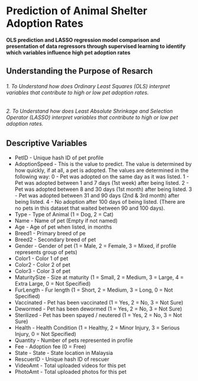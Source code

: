 # Prediction of Animal Shelter Adoption Rates
**OLS prediction and LASSO regression model comparison and presentation of data regressors through supervised learning to identify which variables influence high pet adoption rates**

## Understanding the Purpose of Resarch
###### 1. To Understand how does Ordinary Least Squares (OLS) interpret variables that contribute to high or low pet adoption rates.
###### 2. To Understand how does Least Absolute Shrinkage and Selection Operator (LASSO) interpret variables that contribute to high or low pet adoption rates.

## Descriptive Variables
* PetID - Unique hash ID of pet profile
* AdoptionSpeed - This is the value to predict.
                  The value is determined by how quickly, if at all, a pet is adopted. The values are determined in the following way:
                  0 - Pet was adopted on the same day as it was listed.
                  1 - Pet was adopted between 1 and 7 days (1st week) after being listed.
                  2 - Pet was adopted between 8 and 30 days (1st month) after being listed.
                  3 - Pet was adopted between 31 and 90 days (2nd & 3rd month) after being listed.
                  4 - No adoption after 100 days of being listed. (There are no pets in this dataset that waited between 90 and 100 days).
* Type - Type of Animal (1 = Dog, 2 = Cat)
* Name - Name of pet (Empty if not named)
* Age - Age of pet when listed, in months
* Breed1 - Primary breed of pe
* Breed2 - Secondary breed of pet
* Gender - Gender of pet (1 = Male, 2 = Female, 3 = Mixed, if profile represents group of pets)
* Color1 - Color 1 of pet
* Color2 - Color 2 of pet
* Color3 - Color 3 of pet
* MaturitySize - Size at maturity (1 = Small, 2 = Medium, 3 = Large, 4 = Extra Large, 0 = Not Specified)
* FurLength - Fur length (1 = Short, 2 = Medium, 3 = Long, 0 = Not Specified)
* Vaccinated - Pet has been vaccinated (1 = Yes, 2 = No, 3 = Not Sure)
* Dewormed - Pet has been dewormed (1 = Yes, 2 = No, 3 = Not Sure)
* Sterilized - Pet has been spayed / neutered (1 = Yes, 2 = No, 3 = Not Sure)
* Health - Health Condition (1 = Healthy, 2 = Minor Injury, 3 = Serious Injury, 0 = Not Specified)
* Quantity - Number of pets represented in profile
* Fee - Adoption fee (0 = Free)
* State - State - State location in Malaysia 
* RescuerID - Unique hash ID of rescuer
* VideoAmt - Total uploaded videos for this pet
* PhotoAmt - Total uploaded photos for this pet
